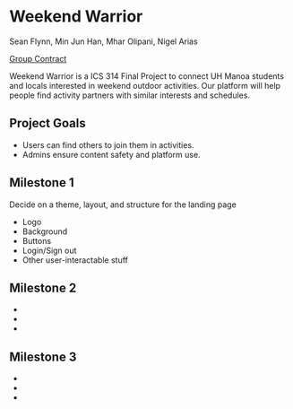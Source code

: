 # Weekend Warrior

Sean Flynn, Min Jun Han, Mhar Olipani, Nigel Arias

[Group Contract](https://docs.google.com/document/d/11WCz0wKi_EQwpVjwTQwwox7MkSHgHivBXGg_-en4Drg/edit?tab=t.0)

Weekend Warrior is a ICS 314 Final Project to connect UH Manoa students and locals interested in weekend outdoor activities. Our platform will help people find activity partners with similar interests and schedules.

## Project Goals

- Users can find others to join them in activities.
- Admins ensure content safety and platform use.

## Milestone 1

Decide on a theme, layout, and structure for the landing page
- Logo
- Background
- Buttons
- Login/Sign out
- Other user-interactable stuff

## Milestone 2

- 
- 
- 

## Milestone 3

- 
- 
- 
